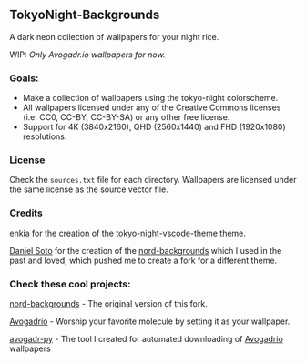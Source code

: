 ## TokyoNight-Backgrounds
A dark neon collection of wallpapers for your night rice. 

WIP: _Only Avogadr.io wallpapers for now._

### Goals:
- Make a collection of wallpapers using the tokyo-night colorscheme.
- All wallpapers licensed under any of the Creative Commons licenses (i.e. CC0, CC-BY, CC-BY-SA) or any ofher free license.
- Support for 4K (3840x2160), QHD (2560x1440) and FHD (1920x1080) resolutions.

### License
Check the `sources.txt` file for each directory. Wallpapers are licensed under the same license as the source vector file.

### Credits
[enkia][enkia] for the creation of the [tokyo-night-vscode-theme][tokyo-night-vscode-theme] theme.

[Daniel Soto][dxnst] for the creation of the [nord-backgrounds][nord-backgrounds] which I used in the past and loved, which pushed me to create a fork for a different theme.

### Check these cool projects:
[nord-backgrounds][nord-backgrounds] - The original version of this fork.

[Avogadrio][avogadrio] - Worship your favorite molecule by setting it as your wallpaper.

[avogadr-py][avogadr-py] - The tool I created for automated downloading of [Avogadrio][avogadrio] wallpapers


[nord-backgrounds]: https://github.com/dxnst/nord-backgrounds
[dxnst]: https://github.com/dxnst
[enkia]: https://github.com/enkia
[tokyo-night-vscode-theme]: https://github.com/enkia/tokyo-night-vscode-theme
[avogadrio]: https://github.com/lambdacasserole/avogadrio
[avogadr-py]: https://github.com/czechbol/avogadr-py
